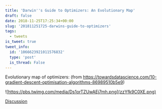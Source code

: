 ```yaml
---
title: 'Darwin''s Guide to Optimizers: An Evolutionary Map'
draft: false
date: 2018-11-25T17:25:34+00:00
slug: '201811251725-darwins-guide-to-optimizers'
tags:
  - tweets
is_tweet: true
tweet_info:
  id: '1066623921011576832'
  type: 'post'
  is_thread: False
---
```




Evolutionary map of optimizers:
(from <https://towardsdatascience.com/10-gradient-descent-optimisation-algorithms-86989510b5e9>) 

![https://pbs.twimg.com/media/Ds1orTZUwAEj7mh.png](zzYfk9C0XE.png)

[Discussion](https://x.com/sytelus/status/1066623921011576832)
